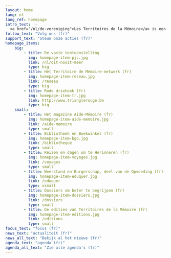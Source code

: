 ```yaml
---
layout: home
lang: nl
lang_ref: homepage
intro_text: |-
  <a href="/nl/de-vereniging">Les Territoires de la Mémoire</a> is een opleidingscentrum voor verzet en burgerschap. De vereniging wil kinderen, jongeren en volwassenen leren over het verleden. Ze heeft diverse initiatieven opgezet om het verleden door te geven en iedereen ertoe aan te zetten om mee te bouwen aan een democratische maatschappij die de fundamentele vrijheden garandeert en respecteert.
follow_text: "Volg ons (fr)"
support_text: "Steun onze acties (fr)"
homepage_items:
    big:
        - title: De vaste tentoonstelling
          img: homepage-item-pjc.jpg
          link: /nl/dit-nooit-meer
          type: big
        - title: Het Territoire de Mémoire-netwerk (fr)
          img: homepage-item-reseau.jpg
          link: /reseau
          type: big
        - title: Rode driehoek (fr)
          img: homepage-item-tr.jpg
          link: http://www.trianglerouge.be
          type: big
    small:
        - title: Het magazine Aide-Mémoire (fr)
          img: homepage-item-aide-memoire.jpg
          link: /aide-memoire
          type: small
        - title: Bibliotheek en Boekwinkel (fr)
          img: homepage-item-bgo.jpg
          link: /bibliotheque
          type: small
        - title: Reizen en dagen om te Herinneren (fr)
          img: homepage-item-voyages.jpg
          link: /voyages
          type: small
        - title: Weerstand en Burgerschap, deel van de Opvoeding (fr)
          img: homepage-item-eduquer.jpg
          link: /eduquer
          type: xsmall
        - title: Dossiers om beter te begrijpen (fr)
          img: homepage-item-dossiers.jpg
          link: /dossiers
          type: small
        - title: De edities van Territoires de la Mémoire (fr)
          img: homepage-item-editions.jpg
          link: /editions
          type: small
focus_text: "focus (fr)"
news_text: "actualiteit (fr)"
news_all_text: "Bekijk al het nieuws (fr)"
agenda_text: "agenda (fr)"
agenda_all_text: "Zie alle agenda's (fr)"
---
```

